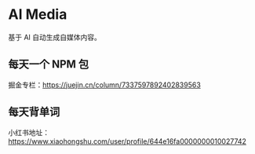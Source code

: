 # AI Media

基于 AI 自动生成自媒体内容。

## 每天一个 NPM 包

掘金专栏：https://juejin.cn/column/7337597892402839563

## 每天背单词

小红书地址：https://www.xiaohongshu.com/user/profile/644e16fa0000000010027742